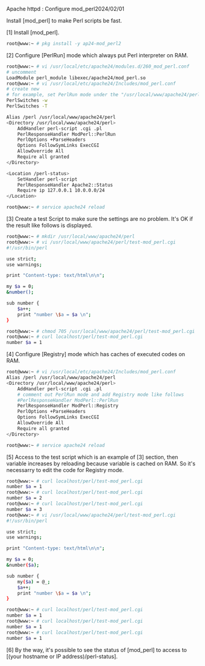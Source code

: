 Apache httpd : Configure mod_perl2024/02/01
 	
Install [mod_perl] to make Perl scripts be fast.

[1]	Install [mod_perl].
```sh
root@www:~ # pkg install -y ap24-mod_perl2
```
[2]	Configure [PerlRun] mode which always put Perl interpreter on RAM.
```sh
root@www:~ # vi /usr/local/etc/apache24/modules.d/260_mod_perl.conf
# uncomment
LoadModule perl_module libexec/apache24/mod_perl.so
root@www:~ # vi /usr/local/etc/apache24/Includes/mod_perl.conf
# create new
# for example, set PerlRun mode under the "/usr/local/www/apache24/perl"
PerlSwitches -w
PerlSwitches -T

Alias /perl /usr/local/www/apache24/perl
<Directory /usr/local/www/apache24/perl>
    AddHandler perl-script .cgi .pl
    PerlResponseHandler ModPerl::PerlRun
    PerlOptions +ParseHeaders
    Options FollowSymLinks ExecCGI
    AllowOverride All
    Require all granted
</Directory>

<Location /perl-status>
    SetHandler perl-script
    PerlResponseHandler Apache2::Status
    Require ip 127.0.0.1 10.0.0.0/24
</Location>

root@www:~ # service apache24 reload
```
[3]	Create a test Script to make sure the settings are no problem. It's OK if the result like follows is displayed.
```sh
root@www:~ # mkdir /usr/local/www/apache24/perl
root@www:~ # vi /usr/local/www/apache24/perl/test-mod_perl.cgi
#!/usr/bin/perl

use strict;
use warnings;

print "Content-type: text/html\n\n";

my $a = 0;
&number();

sub number {
    $a++;
    print "number \$a = $a \n";
}

root@www:~ # chmod 705 /usr/local/www/apache24/perl/test-mod_perl.cgi
root@www:~ # curl localhost/perl/test-mod_perl.cgi
number $a = 1
```
[4]	Configure [Registry] mode which has caches of executed codes on RAM.
```sh
root@www:~ # vi /usr/local/etc/apache24/Includes/mod_perl.conf
Alias /perl /usr/local/www/apache24/perl
<Directory /usr/local/www/apache24/perl>
    AddHandler perl-script .cgi .pl
    # comment out PerlRun mode and add Registry mode like follows
    #PerlResponseHandler ModPerl::PerlRun
    PerlResponseHandler ModPerl::Registry
    PerlOptions +ParseHeaders
    Options FollowSymLinks ExecCGI
    AllowOverride All
    Require all granted
</Directory>

root@www:~ # service apache24 reload
```
[5]	Access to the test script which is an example of [3] section, then variable increases by reloading because variable is cached on RAM. So it's necessarry to edit the code for Registry mode.
```sh
root@www:~ # curl localhost/perl/test-mod_perl.cgi
number $a = 1
root@www:~ # curl localhost/perl/test-mod_perl.cgi
number $a = 2
root@www:~ # curl localhost/perl/test-mod_perl.cgi
number $a = 3
root@www:~ # vi /usr/local/www/apache24/perl/test-mod_perl.cgi
#!/usr/bin/perl

use strict;
use warnings;

print "Content-type: text/html\n\n";

my $a = 0;
&number($a);

sub number {
    my($a) = @_;
    $a++;
    print "number \$a = $a \n";
}

root@www:~ # curl localhost/perl/test-mod_perl.cgi
number $a = 1
root@www:~ # curl localhost/perl/test-mod_perl.cgi
number $a = 1
root@www:~ # curl localhost/perl/test-mod_perl.cgi
number $a = 1
```
[6]	By the way, it's possible to see the status of [mod_perl] to access to [(your hostname or IP address)/perl-status].

